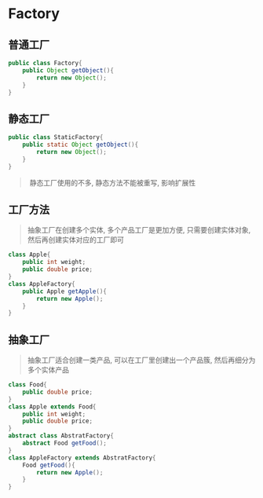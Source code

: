 # Factory

## 普通工厂

```java
public class Factory{
    public Object getObject(){
        return new Object();
    }
}
```

## 静态工厂

```java
public class StaticFactory{
    public static Object getObject(){
        return new Object();
    }
}
```

> ​	静态工厂使用的不多, 静态方法不能被重写, 影响扩展性

## 工厂方法

> 抽象工厂在创建多个实体, 多个产品工厂是更加方便, 只需要创建实体对象, 然后再创建实体对应的工厂即可

```java
class Apple{
    public int weight;
    public double price;
}
class AppleFactory{
    public Apple getApple(){
        return new Apple();
    }
}
```

## 抽象工厂

> 抽象工厂适合创建一类产品, 可以在工厂里创建出一个产品簇, 然后再细分为多个实体产品

```java
class Food{
    public double price;
}
class Apple extends Food{
    public int weight;
    public double price;
}
abstract class AbstratFactory{
    abstract Food getFood();
}
class AppleFactory extends AbstratFactory{
    Food getFood(){
        return new Apple();
    }
}
```

